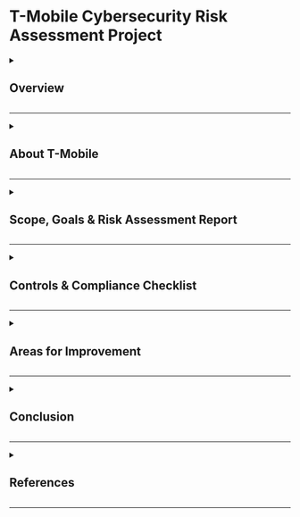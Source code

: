 #  T-Mobile Cybersecurity Risk Assessment Project  

<details>
  <summary><h2>Overview</h2></summary>
  <p>This project presents a comprehensive <b>cybersecurity risk assessment</b> for T-Mobile, one of the largest telecommunications companies in the world. The assessment covers:</p>
  <ul>
    <li>📂 <b>Scope, Goals & Risk Assessment Report</b></li>
    <li>✅ <b>Controls & Compliance Checklist</b></li>
    <li>⚠️ <b>Risk Register</b></li>
    <li>📈 <b>Areas for Improvement & Recommendations</b></li>
  </ul>
  <p>The goal is to evaluate <b>potential cybersecurity threats</b>, analyze the <b>effectiveness of existing security measures</b>, and propose mitigation strategies to enhance T-Mobile's resilience against evolving cyber threats.</p>
</details>

---

<details>
  <summary><h2> About T-Mobile</h2></summary>
  <p><b>T-Mobile</b> is a leading telecommunications company that provides wireless voice, messaging, and data services in the United States and globally. As of 2025, T-Mobile has:</p>
  <ul>
    <li> Over <b>110 million customers</b> in the U.S.</li>
    <li>🏢 A vast infrastructure of **5G networks** and data centers.</li>
    <li>💳 Processes **millions of financial transactions** daily.</li>
    <li>🔐 Stores **highly sensitive customer information**, including:
      <ul>
        <li>📂 Personally Identifiable Information (PII)</li>
        <li>💳 Credit card and financial data</li>
        <li>📞 Call and message records</li>
      </ul>
    </li>
  </ul>

  <h3> Cybersecurity Challenges</h3>
  <p>T-Mobile has been a frequent target of cyberattacks, including:</p>
  <ul>
    <li>⚠️ <b>Data breaches</b> exposing customer information.</li>
    <li>⚠️ <b>Phishing & credential theft</b> targeting employees.</li>
    <li>⚠️ <b>Third-party vulnerabilities</b> in vendor supply chains.</li>
    <li>⚠️ <b>Regulatory compliance risks</b> (GDPR, PCI DSS, FCC rules).</li>
  </ul>

  <h3>🔍 Why This Project Matters</h3>
  <p>This cybersecurity assessment aims to identify <b>key vulnerabilities</b> in T-Mobile’s security infrastructure and offer strategies to strengthen data protection, compliance adherence, and threat mitigation.</p>
</details>

---

<details>
  <summary><h2>Scope, Goals & Risk Assessment Report</h2></summary>
  <h3>📍 Scope</h3>
  <p>The assessment covers <b>network security, data protection, third-party risks, and regulatory compliance</b>. All assets, internal processes, and compliance measures are reviewed.</p>
  
  <h3>🎯 Goals</h3>
  <ul>
    <li>Identify security vulnerabilities and evaluate existing security controls.</li>
    <li>Assess compliance with GDPR, PCI DSS, NIST, and ISO 27001 standards.</li>
    <li>Provide actionable mitigation strategies to reduce cybersecurity threats.</li>
  </ul>

  <h3>🛡️Risk Assessment & Monitoring</h3>
  <p>The key risks identified include:</p>
  <ul>
    <li><b>Data Breaches</b> – Sensitive customer data exposure</li>
    <li><b>Unauthorized Access</b> – Exploiting weak authentication mechanisms</li>
    <li><b>Phishing Attacks</b> – Credential theft & unauthorized access</li>
    <li><b>Insider Threats</b> – Malicious or negligent employees</li>
    <li><b>Third-Party Security Risks</b> – Vendor security vulnerabilities</li>
  </ul>
  <p><b>Overall Risk Score: 8/10 (High Risk)</b></p>
</details>

---

<details>
  <summary><h2>Controls & Compliance Checklist</h2></summary>
  <p>This checklist evaluates whether T-Mobile has implemented the necessary <b>security controls and compliance measures</b>.</p>

  <h3>✔️ Security Controls</h3>
  <ul>
    <li> Firewall & Intrusion Detection System (IDS)</li>
    <li> Multi-Factor Authentication (MFA) & Encryption</li>
    <li> Security Operations Center (SOC) Monitoring</li>
    <li> Incident Response & Disaster Recovery Plans</li>
    <li> Data Protection & Access Management</li>
  </ul>

  <h3> Compliance Standards</h3>
  <ul>
    <li> <b>GDPR</b> – Data protection impact assessment & breach notifications</li>
    <li> <b>PCI DSS</b> – Secure credit card processing & encryption</li>
    <li> <b>NIST Cybersecurity Framework</b> – Identify, Protect, Detect, Respond, Recover</li>
    <li> <b>ISO 27001</b> – Information Security Management System (ISMS)</li>
  </ul>

  <p><b>Goal:</b> Ensure T-Mobile is aligned with cybersecurity best practices.</p>
</details>

---

<details>
  <summary><h2> Areas for Improvement</h2></summary>
  <ul>
    <li> Improve <b>risk justification</b> for post-mitigation scores.</li>
    <li> Add <b>risk trend indicators</b> (⬆ Increasing, ➖ Stable, ⬇ Decreasing).</li>
    <li> Expand <b>Zero Trust implementation plan</b> to address challenges.</li>
    <li> Enhance <b>incident response documentation</b>.</li>
  </ul>
</details>

---

<details>
  <summary><h2> Conclusion</h2></summary>
  <p>This project highlights the **key cybersecurity risks** and **mitigation strategies** for T-Mobile. While existing security controls provide a strong foundation, improvements in **Zero Trust implementation, risk tracking, and compliance reporting** will further strengthen the security posture.</p>
</details>

---

<details>
  <summary><h2>References</h2></summary>
  <ul>
    <li>📖 T-Mobile Cybersecurity Scope, Goals, & Risk Assessment Report</li>
    <li>📖 T-Mobile Cybersecurity Controls & Compliance Checklist</li>
    <li>📖 NIST Cybersecurity Framework: <a href="https://www.nist.gov/cyberframework">NIST Website</a></li>
    <li>📖 ISO/IEC 27001 Compliance: <a href="https://www.iso.org/isoiec-27001-information-security.html">ISO Website</a></li>
  </ul>
</details>

---
